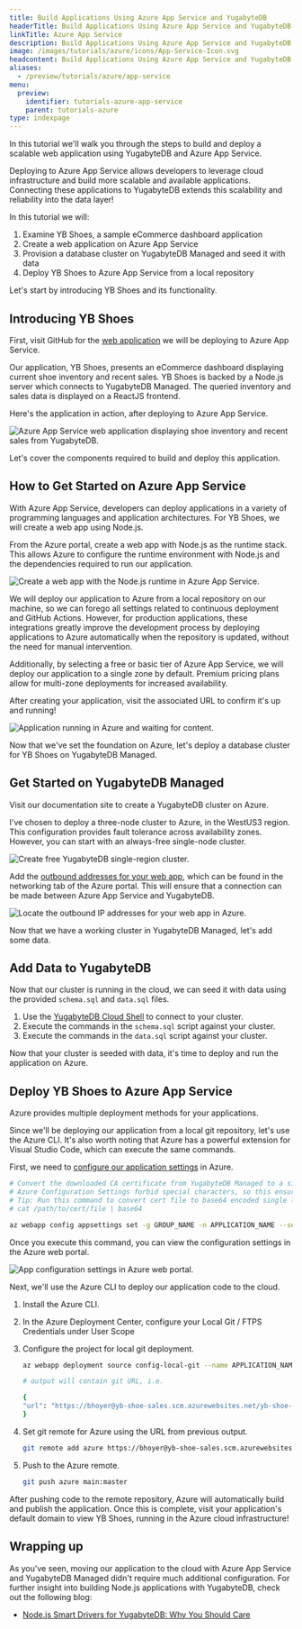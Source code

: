 ```yaml
---
title: Build Applications Using Azure App Service and YugabyteDB
headerTitle: Build Applications Using Azure App Service and YugabyteDB
linkTitle: Azure App Service
description: Build Applications Using Azure App Service and YugabyteDB
image: /images/tutorials/azure/icons/App-Service-Icon.svg
headcontent: Build Applications Using Azure App Service and YugabyteDB
aliases:
  - /preview/tutorials/azure/app-service
menu:
  preview:
    identifier: tutorials-azure-app-service
    parent: tutorials-azure
type: indexpage
---
```


In this tutorial we'll walk you through the steps to build and deploy a scalable web application using YugabyteDB and Azure App Service.

Deploying to Azure App Service allows developers to leverage cloud infrastructure and build more scalable and available applications. Connecting these applications to YugabyteDB extends this scalability and reliability into the data layer!

In this tutorial we will:

1. Examine YB Shoes, a sample eCommerce dashboard application
2. Create a web application on Azure App Service
3. Provision a database cluster on YugabyteDB Managed and seed it with data
4. Deploy YB Shoes to Azure App Service from a local repository

Let's start by introducing YB Shoes and its functionality.

## Introducing YB Shoes

First, visit GitHub for the [web application](https://github.com/YugabyteDB-Samples/yugabytedb-azure-app-service-demo-nodejs) we will be deploying to Azure App Service.

Our application, YB Shoes, presents an eCommerce dashboard displaying current shoe inventory and recent sales. YB Shoes is backed by a Node.js server which connects to YugabyteDB Managed. The queried inventory and sales data is displayed on a ReactJS frontend.

Here's the application in action, after deploying to Azure App Service.

![Azure App Service web application displaying shoe inventory and recent sales from YugabyteDB.](/images/tutorials/azure/azure-app-service/yb-shoes.png "Azure App Service web application displaying shoe inventory and recent sales from YugabyteDB.")

Let's cover the components required to build and deploy this application.

## How to Get Started on Azure App Service

With Azure App Service, developers can deploy applications in a variety of programming languages and application architectures. For YB Shoes, we will create a web app using Node.js.

From the Azure portal, create a web app with Node.js as the runtime stack. This allows Azure to configure the runtime environment with Node.js and the dependencies required to run our application.

![Create a web app with the Node.js runtime in Azure App Service.](/images/tutorials/azure/azure-app-service/azure-web-app.png "Create a web app with the Node.js runtime in Azure App Service.")

We will deploy our application to Azure from a local repository on our machine, so we can forego all settings related to continuous deployment and GitHub Actions. However, for production applications, these integrations greatly improve the development process by deploying applications to Azure automatically when the repository is updated, without the need for manual intervention.

Additionally, by selecting a free or basic tier of Azure App Service, we will deploy our application to a single zone by default. Premium pricing plans allow for multi-zone deployments for increased availability.

After creating your application, visit the associated URL to confirm it's up and running!

![Application running in Azure and waiting for content.](/images/tutorials/azure/azure-app-service/azure-app-running.png "Application running in Azure and waiting for content.")

Now that we've set the foundation on Azure, let's deploy a database cluster for YB Shoes on YugabyteDB Managed.

## Get Started on YugabyteDB Managed

Visit our documentation site to create a YugabyteDB cluster on Azure.

I've chosen to deploy a three-node cluster to Azure, in the WestUS3 region. This configuration provides fault tolerance across availability zones. However, you can start with an always-free single-node cluster.

![Create free YugabyteDB single-region cluster.](/images/tutorials/azure/azure-app-service/yb-create-cluster.png "Create free YugabyteDB single-region cluster.")

Add the [outbound addresses for your web app](https://learn.microsoft.com/en-us/azure/app-service/overview-inbound-outbound-ips), which can be found in the networking tab of the Azure portal. This will ensure that a connection can be made between Azure App Service and YugabyteDB.

![Locate the outbound IP addresses for your web app in Azure.](/images/tutorials/azure/azure-app-service/azure-outbound-traffic.png "Locate the outbound IP addresses for your web app in Azure.")

Now that we have a working cluster in YugabyteDB Managed, let's add some data.

## Add Data to YugabyteDB

Now that our cluster is running in the cloud, we can seed it with data using the provided `schema.sql` and `data.sql` files.

1. Use the [YugabyteDB Cloud Shell](https://docs.yugabyte.com/preview/yugabyte-cloud/cloud-connect/connect-cloud-shell/) to connect to your cluster.
1. Execute the commands in the `schema.sql` script against your cluster.
1. Execute the commands in the `data.sql` script against your cluster.

Now that your cluster is seeded with data, it's time to deploy and run the application on Azure.

## Deploy YB Shoes to Azure App Service

Azure provides multiple deployment methods for your applications.

Since we'll be deploying our application from a local git repository, let's use the Azure CLI. It's also worth noting that Azure has a powerful extension for Visual Studio Code, which can execute the same commands.

First, we need to [configure our application settings](https://learn.microsoft.com/en-us/cli/azure/webapp/config/appsettings?view=azure-cli-latest) in Azure.

```sh
# Convert the downloaded CA certificate from YugabyteDB Managed to a single line string, then Base64 encode it
# Azure Configuration Settings forbid special characters, so this ensures the cert can be passed properly to our application
# Tip: Run this command to convert cert file to base64 encoded single line string:
# cat /path/to/cert/file | base64

az webapp config appsettings set -g GROUP_NAME -n APPLICATION_NAME --setting DB_HOST=[YB_DB_HOST] DB_USERNAME=admin DB_PASSWORD=[YB_DB_PASSWORD] DB_CERTIFICATE=[BASE_64_ENCODED_DB_CERTIFICATE]
```

Once you execute this command, you can view the configuration settings in the Azure web portal.

![App configuration settings in Azure web portal.](/images/tutorials/azure/azure-app-service/azure-configuration.png "App configuration settings in Azure web portal.")

Next, we'll use the Azure CLI to deploy our application code to the cloud.

1. Install the Azure CLI.
1. In the Azure Deployment Center, configure your Local Git / FTPS Credentials under User Scope
1. Configure the project for local git deployment.

    ```sh
    az webapp deployment source config-local-git --name APPLICATION_NAME --resource-group RESOURCE_GROUP

    # output will contain git URL, i.e.

    {
    "url": "https://bhoyer@yb-shoe-sales.scm.azurewebsites.net/yb-shoe-sales.git"
    }
    ```

1. Set git remote for Azure using the URL from previous output.

    ```sh
    git remote add azure https://bhoyer@yb-shoe-sales.scm.azurewebsites.net/yb-shoe-sales.git
    ```

1. Push to the Azure remote.

    ```sh
    git push azure main:master
    ```

After pushing code to the remote repository, Azure will automatically build and publish the application. Once this is complete, visit your application's default domain to view YB Shoes, running in the Azure cloud infrastructure!

## Wrapping up

As you've seen, moving our application to the cloud with Azure App Service and YugabyteDB Managed didn't require much additional configuration. For further insight into building Node.js applications with YugabyteDB, check out the following blog:

- [Node.js Smart Drivers for YugabyteDB: Why You Should Care](https://www.yugabyte.com/blog/node-js-smart-drivers-for-yugabytedb/)
